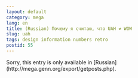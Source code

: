 ```yaml
---
layout: default
category: mega
lang: en
title: (Russian) Почему я считаю, что UAH ≠ WOW
slug: uah
tags: design information numbers retro 
postid: 55
---
```

<p>Sorry, this entry is only available in [Russian](http://mega.genn.org/export/getposts.php).</p>